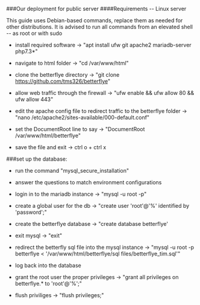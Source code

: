 ###Our deployment for public server
####Requirements -- Linux server

This guide uses Debian-based commands, replace them as needed for other distributions.
It is advised to run all commands from an elevated shell -- as root or with sudo

* install required software -> "apt install ufw git apache2 mariadb-server php7.3*"

* navigate to html folder -> "cd /var/www/html"

* clone the betterflye directory -> "git clone https://github.com/tms326/betterflye"

* allow web traffic through the firewall -> "ufw enable && ufw allow 80 && ufw allow 443"

* edit the apache config file to redirect traffic to the betterflye folder -> "nano /etc/apache2/sites-available/000-default.conf"

* set the DocumentRoot line to say -> "DocumentRoot /var/www/html/betterflye"
* save the file and exit -> ctrl o + ctrl x

###set up the database:

* run the command "mysql_secure_installation"
* answer the questions to match environment configurations

* login in to the mariadb instance -> "mysql -u root -p"
* create a global user for the db -> "create user 'root'@'%' identified by 'password';"
* create the betterflye database -> "create database betterflye'
* exit mysql -> "exit"

* redirect the betterfly sql file into the mysql instance -> "mysql -u root -p betterflye < '/var/www/html/betterflye/sql files/betterflye_tim.sql'"

* log back into the database
* grant the root user the proper privileges -> "grant all privileges on betterflye.* to 'root'@'%';"
* flush priviliges -> "flush privileges;"

